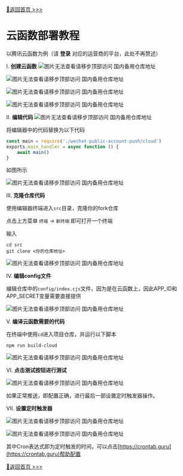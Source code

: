 [📌返回首页 >>>](../README.md)

# 云函数部署教程

以腾讯云函数为例（请 __登录__ 对应的运营商的平台，此处不再赘述）

Ⅰ. **创建云函数**
![图片无法查看请移步顶部访问 国内备用仓库地址](../../img/cloud/img.png)

![图片无法查看请移步顶部访问 国内备用仓库地址](../../img/cloud/img_1.png)

![图片无法查看请移步顶部访问 国内备用仓库地址](../../img/cloud/img_2.png)

![图片无法查看请移步顶部访问 国内备用仓库地址](../../img/cloud/img_3.png)

II. **编辑代码**
![图片无法查看请移步顶部访问 国内备用仓库地址](../../img/cloud/img_4.png)

将编辑器中的代码替换为以下代码
```js
const main = require('./wechat-public-account-push/cloud')
exports.main_handler = async function () {
    await main()
}
```

如图所示

![图片无法查看请移步顶部访问 国内备用仓库地址](../../img/cloud/img_5.png)

III. **克隆仓库代码**

使用编辑器终端进入`src`目录，克隆你的fork仓库

点击上方菜单 `终端` -> `新终端` 即可打开一个终端

输入
```shell
cd src
git clone <你的仓库地址>
```
![图片无法查看请移步顶部访问 国内备用仓库地址](../../img/cloud/img_6.png)

IV. **编辑config文件**

编辑仓库中的`config/index.cjs`文件，因为是在云函数上，因此APP_ID和APP_SECRET变量需要直接提供

![图片无法查看请移步顶部访问 国内备用仓库地址](../../img/cloud/img_7.png)

V. **编译云函数需要的代码**

在终端中使用`cd`进入项目仓库，并运行以下脚本
```shell
npm run build-cloud
```
![图片无法查看请移步顶部访问 国内备用仓库地址](../../img/cloud/img_8.png)

VI. **点击测试按钮进行测试**

![图片无法查看请移步顶部访问 国内备用仓库地址](../../img/cloud/img_9.png)

如果正常推送，即配置正确，进行最后一部设置定时触发器操作。

VII. **设置定时触发器**

![图片无法查看请移步顶部访问 国内备用仓库地址](../../img/cloud/img_10.png)

![图片无法查看请移步顶部访问 国内备用仓库地址](../../img/cloud/img_11.png)

其中Cron表达式即为定时触发的时间，可以点击[https://crontab.guru](https://crontab.guru)帮助配置


[📌返回首页 >>>](../README.md)
